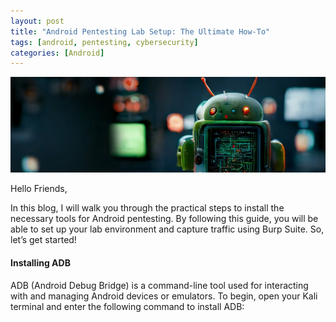 ```yaml
---
layout: post
title: "Android Pentesting Lab Setup: The Ultimate How-To"
tags: [android, pentesting, cybersecurity]
categories: [Android]
---
```


![cover pic](/images/blog1/1.jpg)


Hello Friends,

In this blog, I will walk you through the practical steps to install the necessary tools for Android pentesting. By following this guide, you will be able to set up your lab environment and capture traffic using Burp Suite. So, let’s get started!

#### Installing ADB
ADB (Android Debug Bridge) is a command-line tool used for interacting with and managing Android devices or emulators.
To begin, open your Kali terminal and enter the following command to install ADB:
